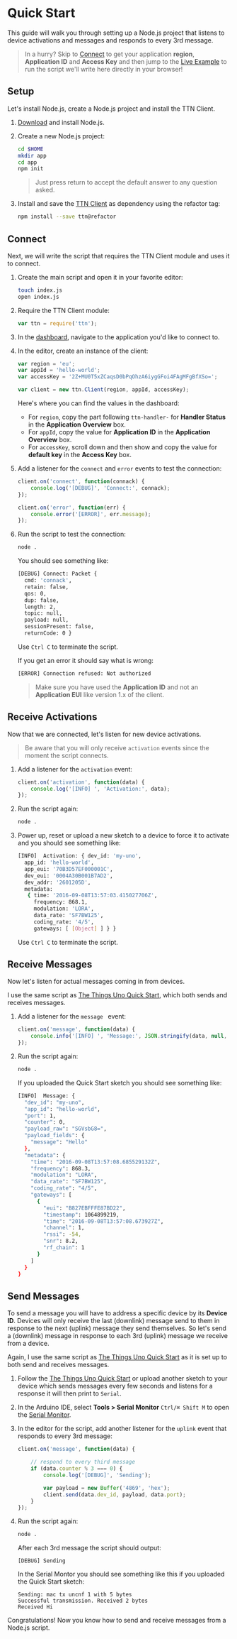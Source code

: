 # Quick Start
This guide will walk you through setting up a Node.js project that listens to device activations and messages and responds to every 3rd message.

> In a hurry? Skip to [Connect](#connect) to get your application **region**, **Application ID** and **Access Key** and then jump to the [Live Example](#live-example) to run the script we'll write here directly in your browser!

## Setup
Let's install Node.js, create a Node.js project and install the TTN Client.

1.  [Download](https://nodejs.org/en/download/) and install Node.js.
2.  Create a new Node.js project:

    ```bash
    cd $HOME
    mkdir app
    cd app
    npm init
    ```

    > Just press return to accept the default answer to any question asked.

3.  Install and save the [TTN Client](https://www.npmjs.com/package/ttn) as dependency using the refactor tag:

    ```bash
    npm install --save ttn@refactor
    ```

## Connect
Next, we will write the script that requires the TTN Client module and uses it to connect.

1.  Create the main script and open it in your favorite editor:

    ```bash
    touch index.js
    open index.js
    ```

2.  Require the TTN Client module:

    ```js
    var ttn = require('ttn');
    ```

3.  In the [dashboard](https://preview.dashboard.thethingsnetwork.org/applications), navigate to the application you'd like to connect to.

5.  In the editor, create an instance of the client:

    ```js 
    var region = 'eu';
    var appId = 'hello-world';
    var accessKey = '2Z+MU0T5xZCaqsD0bPqOhzA6iygGFoi4FAgMFgBfXSo=';
    
    var client = new ttn.Client(region, appId, accessKey);
    ```

    Here's where you can find the values in the dashboard:
    
    * For `region`, copy the part following `ttn-handler-` for **Handler Status** in the **Application Overview** box.
    * For `appId`, copy the value for **Application ID** in the **Application Overview** box.
    * For `accessKey`, scroll down and then show and copy the value for **default key** in the **Access Key** box.

6.  Add a listener for the `connect` and `error` events to test the connection:

    ```js 
    client.on('connect', function(connack) {
        console.log('[DEBUG]', 'Connect:', connack);
    });
    
    client.on('error', function(err) {
        console.error('[ERROR]', err.message);
    });
    ```
 
7.  Run the script to test the connection:

    ```bash
    node .
    ```

    You should see something like:

    ```bash
    [DEBUG] Connect: Packet {
      cmd: 'connack',
      retain: false,
      qos: 0,
      dup: false,
      length: 2,
      topic: null,
      payload: null,
      sessionPresent: false,
      returnCode: 0 }
    ```

    Use `Ctrl C` to terminate the script.

    If you get an error it should say what is wrong:

    ```bash
    [ERROR] Connection refused: Not authorized
    ```

    > Make sure you have used the **Application ID** and not an **Application EUI** like version 1.x of the client.

## Receive Activations
Now that we are connected, let's listen for new device activations.

> Be aware that you will only receive `activation` events since the moment the script connects.

1.  Add a listener for the `activation` event:

    ```js
    client.on('activation', function(data) {
        console.log('[INFO] ', 'Activation:', data);
    });
    ```

2.  Run the script again:

    ```bash
    node .
    ```

3.  Power up, reset or upload a new sketch to a device to force it to activate and you should see something like:

    ```bash
    [INFO]  Activation: { dev_id: 'my-uno',
      app_id: 'hello-world',
      app_eui: '70B3D57EF000001C',
      dev_eui: '0004A30B001B7AD2',
      dev_addr: '2601205D',
      metadata:
       { time: '2016-09-08T13:57:03.415027706Z',
         frequency: 868.1,
         modulation: 'LORA',
         data_rate: 'SF7BW125',
         coding_rate: '4/5',
         gateways: [ [Object] ] } }
    ```

    Use `Ctrl C` to terminate the script.    

## Receive Messages
Now let's listen for actual messages coming in from devices.

I use the same script as [The Things Uno Quick Start](/uno/#quick-start), which both sends and receives messages.

1.  Add a listener for the `message ` event:

    ```js
    client.on('message', function(data) {
        console.info('[INFO] ', 'Message:', JSON.stringify(data, null, 2));
    });
    ```

2.  Run the script again:

    ```bash
    node .
    ```

    If you uploaded the Quick Start sketch you should see something like:

    ```bash
    [INFO]  Message: {
      "dev_id": "my-uno",
      "app_id": "hello-world",
      "port": 1,
      "counter": 0,
      "payload_raw": "SGVsbG8=",
      "payload_fields": {
        "message": "Hello"
      },
      "metadata": {
        "time": "2016-09-08T13:57:08.685529132Z",
        "frequency": 868.3,
        "modulation": "LORA",
        "data_rate": "SF7BW125",
        "coding_rate": "4/5",
        "gateways": [
          {
            "eui": "B827EBFFFE87BD22",
            "timestamp": 1064899219,
            "time": "2016-09-08T13:57:08.673927Z",
            "channel": 1,
            "rssi": -54,
            "snr": 8.2,
            "rf_chain": 1
          }
        ]
      }
    }
    ```

## Send Messages
To send a message you will have to address a specific device by its **Device ID**. Devices will only receive the last (downlink) message send to them in response to the next (uplink) message they send themselves. So let's send a (downlink) message in response to each 3rd (uplink) message we receive from a device.

Again, I use the same script as [The Things Uno Quick Start](/uno/#quick-start) as it is set up to both send and receives messages.

1.  Follow the [The Things Uno Quick Start](/uno/#quick-start) or upload another sketch to your device which sends messages every few seconds and listens for a response it will then print to `Serial`.

2.  In the Arduino IDE, select **Tools > Serial Monitor** `Ctrl/⌘ Shift M` to open the [Serial Monitor](/arduino/#serial-monitor).

3.  In the editor for the script, add another listener for the `uplink` event that responds to every 3rd message:

    ```js
    client.on('message', function(data) {
    
        // respond to every third message
        if (data.counter % 3 === 0) {
            console.log('[DEBUG]', 'Sending');

            var payload = new Buffer('4869', 'hex');
            client.send(data.dev_id, payload, data.port);
        }
    });
    ```

4.  Run the script again:

    ```bash
    node .
    ```

    After each 3rd message the script should output:

    ```
    [DEBUG] Sending
    ```

    In the Serial Montor you should see something like this if you uploaded the Quick Start sketch:

    ```
    Sending: mac tx uncnf 1 with 5 bytes
    Successful transmission. Received 2 bytes
    Received Hi
    ```

Congratulations! Now you know how to send and receive messages from a Node.js script.   